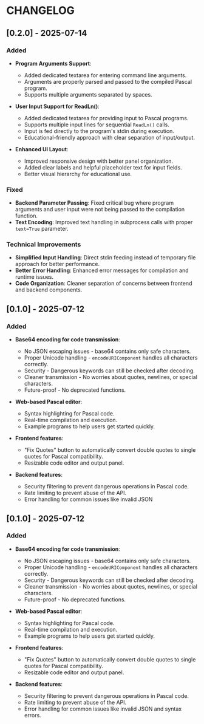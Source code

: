 # CHANGELOG

## [0.2.0] - 2025-07-14

### Added

- **Program Arguments Support**:
  - Added dedicated textarea for entering command line arguments.
  - Arguments are properly parsed and passed to the compiled Pascal program.
  - Supports multiple arguments separated by spaces.

- **User Input Support for ReadLn()**:
  - Added dedicated textarea for providing input to Pascal programs.
  - Supports multiple input lines for sequential `ReadLn()` calls.
  - Input is fed directly to the program's stdin during execution.
  - Educational-friendly approach with clear separation of input/output.

- **Enhanced UI Layout**:
  - Improved responsive design with better panel organization.
  - Added clear labels and helpful placeholder text for input fields.
  - Better visual hierarchy for educational use.

### Fixed

- **Backend Parameter Passing**: Fixed critical bug where program arguments and user input were not being passed to the compilation function.
- **Text Encoding**: Improved text handling in subprocess calls with proper `text=True` parameter.

### Technical Improvements

- **Simplified Input Handling**: Direct stdin feeding instead of temporary file approach for better performance.
- **Better Error Handling**: Enhanced error messages for compilation and runtime issues.
- **Code Organization**: Cleaner separation of concerns between frontend and backend components.


## [0.1.0] - 2025-07-12

### Added

- **Base64 encoding for code transmission**:
  - No JSON escaping issues - base64 contains only safe characters.
  - Proper Unicode handling - `encodeURIComponent` handles all characters correctly.
  - Security - Dangerous keywords can still be checked after decoding.
  - Cleaner transmission - No worries about quotes, newlines, or special characters.
  - Future-proof - No deprecated functions.

- **Web-based Pascal editor**:
  - Syntax highlighting for Pascal code.
  - Real-time compilation and execution.
  - Example programs to help users get started quickly.

- **Frontend features**:
  - "Fix Quotes" button to automatically convert double quotes to single quotes for Pascal compatibility.
  - Resizable code editor and output panel.

- **Backend features**:
  - Security filtering to prevent dangerous operations in Pascal code.
  - Rate limiting to prevent abuse of the API.
  - Error handling for common issues like invalid JSON

## [0.1.0] - 2025-07-12

### Added

- **Base64 encoding for code transmission**:
  - No JSON escaping issues - base64 contains only safe characters.
  - Proper Unicode handling - `encodeURIComponent` handles all characters correctly.
  - Security - Dangerous keywords can still be checked after decoding.
  - Cleaner transmission - No worries about quotes, newlines, or special characters.
  - Future-proof - No deprecated functions.

- **Web-based Pascal editor**:
  - Syntax highlighting for Pascal code.
  - Real-time compilation and execution.
  - Example programs to help users get started quickly.

- **Frontend features**:
  - "Fix Quotes" button to automatically convert double quotes to single quotes for Pascal compatibility.
  - Resizable code editor and output panel.

- **Backend features**:
  - Security filtering to prevent dangerous operations in Pascal code.
  - Rate limiting to prevent abuse of the API.
  - Error handling for common issues like invalid JSON and syntax errors.